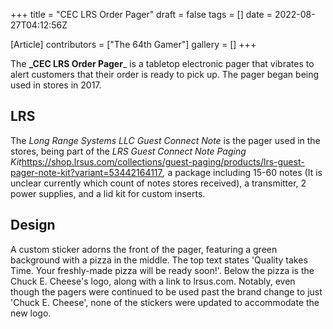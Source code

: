 +++
title = "CEC LRS Order Pager"
draft = false
tags = []
date = 2022-08-27T04:12:56Z

[Article]
contributors = ["The 64th Gamer"]
gallery = []
+++

The **_CEC LRS Order Pager**_ is a tabletop electronic pager that vibrates to alert customers that their order is ready to pick up. The pager began being used in stores in 2017.

## LRS ##

The _Long Range Systems LLC Guest Connect Note_ is the pager used in the stores, being part of the _LRS Guest Connect Note Paging Kit_<ref>https://shop.lrsus.com/collections/guest-paging/products/lrs-guest-pager-note-kit?variant=53442164117</ref>_,_ a package including 15-60 notes (It is unclear currently which count of notes stores received), a transmitter, 2 power supplies, and a lid kit for custom inserts.

## Design ##
A custom sticker adorns the front of the pager, featuring a green background with a pizza in the middle. The top text states 'Quality takes Time. Your freshly-made pizza will be ready soon!'. Below the pizza is the Chuck E. Cheese's logo, along with a link to lrsus.com. Notably, even though the pagers were continued to be used past the brand change to just 'Chuck E. Cheese', none of the stickers were updated to accommodate the new logo.